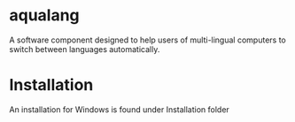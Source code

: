 # aqualang
A software component designed to help users of multi-lingual computers to switch between languages automatically.

# Installation
An installation for Windows is found under Installation folder